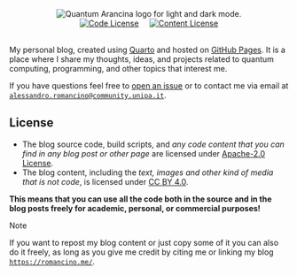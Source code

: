 <div align="center">
<picture>
  <source media="(prefers-color-scheme: dark)" srcset="./assets/quantum-arancina-white.png">
  <source media="(prefers-color-scheme: light)" srcset="./assets/quantum-arancina-black.png">
  <img alt="Quantum Arancina logo for light and dark mode." src="">
</picture>
<br>
<a href="https://www.apache.org/licenses/LICENSE-2.0"><img alt="Code License" src="https://img.shields.io/github/license/alex180500/quantum-arancina?label=code%20license"></a>
&nbsp;&nbsp;&nbsp;
<a href="https://creativecommons.org/licenses/by/4.0/"><img alt="Content License" src="https://img.shields.io/badge/content-CC%20BY%204.0-blue?label=content%20license"></a>
</div><br>

My personal blog, created using [Quarto](https://quarto.org/) and hosted on [GitHub Pages](https://pages.github.com/). It is a place where I share my thoughts, ideas, and projects related to quantum computing, programming, and other topics that interest me.

If you have questions feel free to [open an issue](https://github.com/alex180500/quantum-arancina/issues/new/choose) or to contact me via email at [`alessandro.romancino@community.unipa.it`](mailto:alessandro.romancino@community.unipa.it).

## License

- The blog source code, build scripts, and _any code content that you can find in any blog post or other page_ are licensed under [Apache-2.0 License](./LICENSE). 
- The blog content, including the _text, images and other kind of media that is not code_, is licensed under [CC BY 4.0](./LICENSE-CONTENT).

**This means that you can use all the code both in the source and in the blog posts freely for academic, personal, or commercial purposes!**

> [!NOTE]
> If you want to repost my blog content or just copy some of it you can also do it freely, as long as you give me credit by citing me or linking my blog [`https://romancino.me/`](https://romancino.me/).
